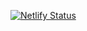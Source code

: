 

[![Netlify Status](https://api.netlify.com/api/v1/badges/0c465cae-0e32-411f-90d4-49650ac8abf4/deploy-status)](https://app.netlify.com/sites/sujith017/deploys)
